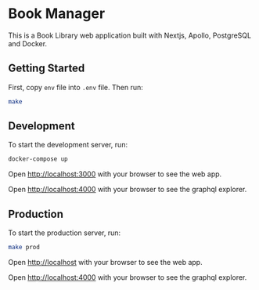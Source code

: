 # Book Manager
This is a Book Library web application built with Nextjs, Apollo, PostgreSQL and Docker.

## Getting Started

First, copy `env` file into `.env` file.
Then run:

```bash
make
```

## Development

To start the development server, run:

```bash
docker-compose up
```

Open [http://localhost:3000](http://localhost:3000) with your browser to see the web app.

Open [http://localhost:4000](http://localhost:4000) with your browser to see the graphql explorer.

## Production

To start the production server, run:

```bash
make prod
```

Open [http://localhost](http://localhost) with your browser to see the web app.

Open [http://localhost:4000](http://localhost:4000) with your browser to see the graphql explorer.
